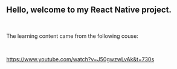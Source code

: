 ## Hello, welcome to my React Native project.

<br/>

The learning content came from the following couse:

<br/>

https://www.youtube.com/watch?v=J50gwzwLvAk&t=730s
